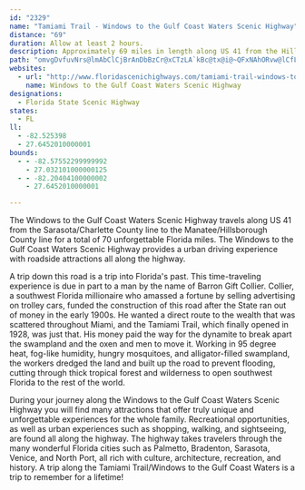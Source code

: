 ```yaml
---
id: "2329"
name: "Tamiami Trail - Windows to the Gulf Coast Waters Scenic Highway"
distance: "69"
duration: Allow at least 2 hours.
description: Approximately 69 miles in length along US 41 from the Hillsborough/Manatee County line to the Sarasota/Charlotte County line.
path: "omvgDvfuvNrs@lmAbClCjBrAnDbBzCr@xCTzLA`kBc@tx@i@~QFxNAhORvw@lCfLIfh@NlETdGp@hFdAzDdAdGtBdClAxHxEpFpExFjGrD|EhB|ChO|[bGxLrBxCrAzApB~AjDjB~L`ErUbJjAp@tAlAhAfBvFfNdArAdBrAlAh@vB`@vFVrb@@n@S|F]vI{AnCq@fMyDfKuDdN_EfHaAvGYlD?jDPhIz@f]fIhHlB|Ed@|GD|u@KtYSjz@JrGWhFEbc@HdUhAlAEjF{@xAGbFFvQ@n_@G~[YdPXp@DlA`@lAv@nA`Bj@dBRpBF~YKpd@b@CTKx@?rpARrqDTxHE|De@tBm@~C}ANJnPaITMHYtAs@fw@}_@|UaOzFaDlBk@xJ{AtDqAb\\oOtIeDh@B`Ck@tEsAfa@_KpE}@fl@kOftB{g@lDw@nCOhr@EdEYfMEbS?`NFhAG~@Yd@_@^m@|@sCvAkD~CeFfFuFfGaDdFgAjD]`@Qj@u@Ty@HqB?m\\[aGo@eDoA_EQyALo@|@yAdGqBPSzD_A`AMbCId}@MbkAzBTNjYl@zf@LfIPpa@?f_@RjQE~V_@|PXxEY|CgA`C_Blu@cp@jOaO`_@w[rJgFhKaFtPsIpD_CrB{ApEsExAsBjDaGlCeDtV}Yh[}]bFmEtDmBrGuBjw@wUdCo@fBUpF]baAHrs@ShRe@`Ew@zdBqs@tx@}VzTqJthAkn@`Aq@jEgE~MaO`FkDpEaBvPcElAe@rZiOpj@}ZzFwCtBg@rC]`IGfRJdPEpCYfCk@dF_Cf[eSbDgBt]uT~AyAhAwAjAuBfAyC~BoN|IwYjCkEbCaCrBsAbAk@fEgApCYzq@F|CKdEo@bDkArBmAlp@yg@fBqAfCiA~Bk@`Fe@~IPvOt@vBAxAShDeAnDwBzEiDbh@e\\loAoy@bBsAbDqD`BiDtAyFXgCF_CDqc@\\ul@CmuAJm^XyzHH{EVsE~@aIhAyGrBmI`BcFvB}EtVgd@nBgEnAyDp@eDl@wENcDBgDSyFs@}F_AwD}@sCaBuDuZsn@uAuEq@mDg@sEGeBC{EL{FnPilF\\uD|BmRpC_Tx@kE`_Au{Dj@kBbAyBbDaF"
websites:
  - url: "http://www.floridascenichighways.com/tamiami-trail-windows-to-the-gulf-cost-waters-scenic-highway/"
    name: Windows to the Gulf Coast Waters Scenic Highway
designations:
  - Florida State Scenic Highway
states:
  - FL
ll:
  - -82.525398
  - 27.6452010000001
bounds:
  - - -82.57552299999992
    - 27.032101000000125
  - - -82.20404100000002
    - 27.6452010000001

---
```


<p>The Windows to the Gulf Coast Waters Scenic Highway travels along US 41 from the Sarasota/Charlette County line to the Manatee/Hillsborough County line for a total of 70 unforgettable Florida miles. The Windows to the Gulf Coast Waters Scenic Highway provides a urban driving experience with roadside attractions all along the highway.</p>

<p>A trip down this road is a trip into Florida's past. This
time-traveling experience is due in part to a man by the name of Barron Gift Collier. Collier, a southwest Florida millionaire who amassed a fortune by selling advertising on trolley cars, funded the construction of this road after the State ran out of money in the early 1900s. He wanted a direct route to the wealth that was scattered throughout Miami, and the Tamiami Trail, which finally opened in 1928, was just that. His money paid the way for the dynamite to break apart the swampland and the oxen and men to move it. Working in 95 degree heat, fog-like humidity, hungry mosquitoes, and alligator-filled swampland, the workers dredged the land and built up the road to prevent flooding, cutting through thick tropical forest and wilderness to open southwest Florida to the rest of the world.</p>
<p>During your journey along the Windows to the Gulf Coast Waters Scenic Highway you will find many attractions that offer truly unique and unforgettable experiences for the whole family. Recreational opportunities, as well as urban experiences such as shopping, walking, and sightseeing, are found all along the highway. The highway takes travelers through the many wonderful Florida cities such as Palmetto, Bradenton, Sarasota, Venice, and North Port, all rich with culture, architecture, recreation, and history. A trip along the Tamiami Trail/Windows to the Gulf Coast Waters is a trip to remember for a lifetime!</p>
